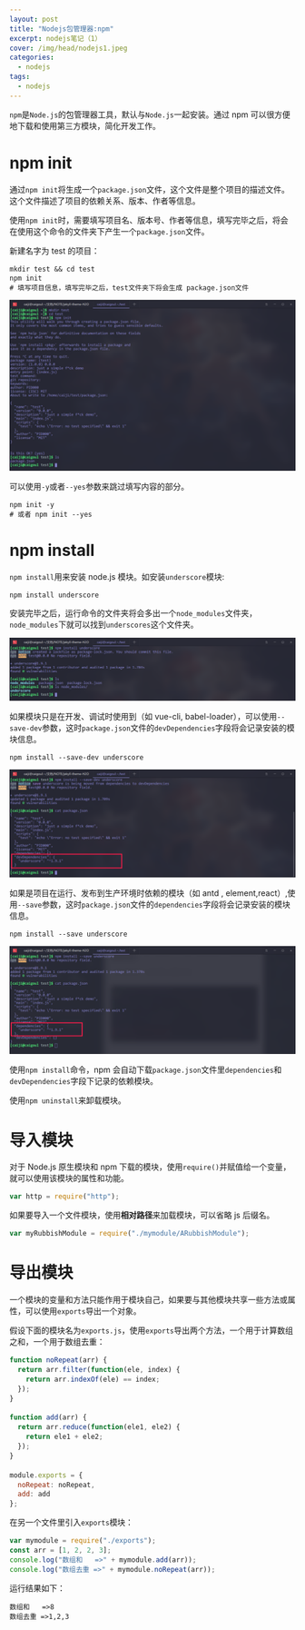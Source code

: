 ```yaml
---
layout: post
title: "Nodejs包管理器:npm"
excerpt: nodejs笔记（1）
cover: /img/head/nodejs1.jpeg
categories:
  - nodejs
tags:
  - nodejs
---
```


`npm`是`Node.js`的包管理器工具，默认与`Node.js`一起安装。通过 npm 可以很方便地下载和使用第三方模块，简化开发工作。

# npm init

通过`npm init`将生成一个`package.json`文件，这个文件是整个项目的描述文件。这个文件描述了项目的依赖关系、版本、作者等信息。

使用`npm init`时，需要填写项目名、版本号、作者等信息，填写完毕之后，将会在使用这个命令的文件夹下产生一个`package.json`文件。

新建名字为 test 的项目：

```
mkdir test && cd test
npm init
# 填写项目信息，填写完毕之后，test文件夹下将会生成 package.json文件
```

![npm init](/img/2019-06-16-npm-init.png)

可以使用`-y`或者`--yes`参数来跳过填写内容的部分。

```
npm init -y
# 或者 npm init --yes
```

# npm install

`npm install`用来安装 node.js 模块。如安装`underscore`模块:

```
npm install underscore
```

安装完毕之后，运行命令的文件夹将会多出一个`node_modules`文件夹，`node_modules`下就可以找到`underscores`这个文件夹。

![npm install](/img/2019-06-16-npm-install.png)

如果模块只是在开发、调试时使用到（如 vue-cli, babel-loader），可以使用`--save-dev`参数，这时`package.json`文件的`devDependencies`字段将会记录安装的模块信息。

```
npm install --save-dev underscore
```

![npm install --save-dev](/img/2019-06-16-npm-install-save-dev.png)

如果是项目在运行、发布到生产环境时依赖的模块（如 antd , element,react）,使用`--save`参数，这时`package.json`文件的`dependencies`字段将会记录安装的模块信息。

```
npm install --save underscore
```

![npm install --save underscore](/img/2019-06-16-npm-install-save.png)

使用`npm install`命令，npm 会自动下载`package.json`文件里`dependencies`和`devDependencies`字段下记录的依赖模块。

使用`npm uninstall`来卸载模块。

# 导入模块

对于 Node.js 原生模块和 npm 下载的模块，使用`require()`并赋值给一个变量，就可以使用该模块的属性和功能。

```javascript
var http = require("http");
```

如果要导入一个文件模块，使用**相对路径**来加载模块，可以省略 js 后缀名。

```javascript
var myRubbishModule = require("./mymodule/ARubbishModule");
```

# 导出模块

一个模块的变量和方法只能作用于模块自己，如果要与其他模块共享一些方法或属性，可以使用`exports`导出一个对象。

假设下面的模块名为`exports.js`，使用`exports`导出两个方法，一个用于计算数组之和，一个用于数组去重：

```javascript
function noRepeat(arr) {
  return arr.filter(function(ele, index) {
    return arr.indexOf(ele) == index;
  });
}

function add(arr) {
  return arr.reduce(function(ele1, ele2) {
    return ele1 + ele2;
  });
}

module.exports = {
  noRepeat: noRepeat,
  add: add
};
```

在另一个文件里引入`exports`模块：

```javascript
var mymodule = require("./exports");
const arr = [1, 2, 2, 3];
console.log("数组和   =>" + mymodule.add(arr));
console.log("数组去重 =>" + mymodule.noRepeat(arr));
```

运行结果如下：

```
数组和   =>8
数组去重 =>1,2,3
```
